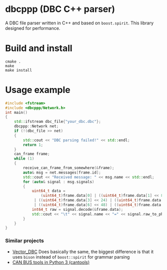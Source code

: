 # dbcppp (DBC C++ parser)
A DBC file parser written in C++ and based on `boost.spirit`. This library designed for performance.

# Build and install
```
cmake .
make
make install
```
# Usage example
```C++
#include <fstream>
#include <dbcppp/Network.h>
int main()
{
    std::ifstream dbc_file{"your_dbc.dbc"};
    dbcppp::Network net;
    if (!(dbc_file >> net)
    {
        std::cout << "DBC parsing failed!" << std::endl;
        return 1;
    }
    can_frame frame;
    while (1)
    {
        receive_can_frame_from_somewhere(&frame);
        auto& msg = net.messages[frame.id];
        std::cout << "Received message: " << msg.name << std::endl;
        for (auto& signal : msg.signals)
        {
            uint64_t data =
                (uint64_t)frame.data[0] | ((uint64_t)frame.data[1] << 8) | ((uint64_t)frame.data[2] << 16)
             | ((uint64_t)frame.data[3] << 24) | ((uint64_t)frame.data[4] << 32) | ((uint64_t)frame.data[5] << 40)
             | ((uint64_t)frame.data[6] << 48) | ((uint64_t)frame.data[7] << 56);
            int64_t raw = signal.decode(&frame.data);
            std::cout << "\t" << signal.name << "=" << signal.raw_to_phys(raw) << std::endl;
        }
    }
}

```
### Similar projects
  * [Vector_DBC](https://bitbucket.org/tobylorenz/vector_dbc/src/master/) Does basically the same, the biggest difference is that it uses `bison` instead of `boost::spirit` for grammar parsing
  * [CAN BUS tools in Python 3 (cantools)](https://github.com/eerimoq/cantools) 

